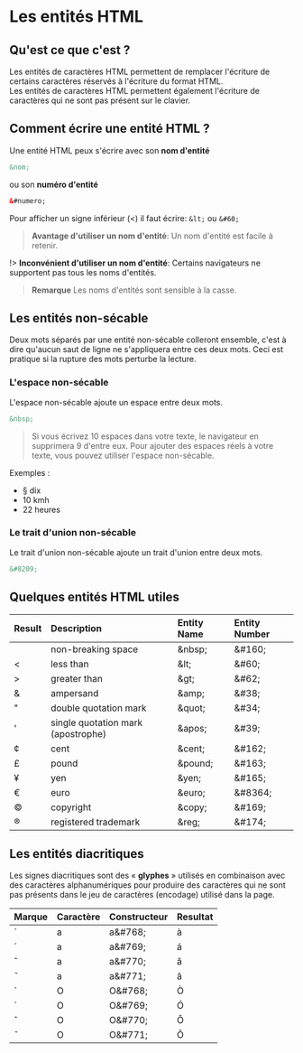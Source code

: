 # Les entités HTML

## Qu'est ce que c'est ?

Les entités de caractères HTML permettent de remplacer l'écriture de certains caractères réservés à l'écriture du format HTML.  
Les entités de caractères HTML permettent également l'écriture de caractères qui ne sont pas présent sur le clavier.


## Comment écrire une entité HTML ?

Une entité HTML peux s'écrire avec son **nom d'entité** 

```html
&nom;
```

ou son **numéro d'entité**

```html
&#numero;
```

Pour afficher un signe inférieur (&lt;) il faut écrire: `&lt;` ou `&#60;`

> **Avantage d'utiliser un nom d'entité**: Un nom d'entité est facile à retenir. 

!> **Inconvénient d'utiliser un nom d'entité**: Certains navigateurs ne supportent pas tous les noms d'entités.

> **Remarque** Les noms d'entités sont sensible à la casse.


## Les entités non-sécable

Deux mots séparés par une entité non-sécable colleront ensemble, c'est à dire qu'aucun saut de ligne ne s'appliquera entre ces deux mots. Ceci est pratique si la rupture des mots perturbe la lecture.

### L'espace non-sécable

L'espace non-sécable ajoute un espace entre deux mots.

```html
&nbsp;
```

> Si vous écrivez 10 espaces dans votre texte, le navigateur en supprimera 9 d'entre eux. 
Pour ajouter des espaces réels à votre texte, vous pouvez utiliser l'espace non-sécable.

Exemples :
- §&nbsp;dix
- 10&nbsp;kmh
- 22&nbsp;heures

### Le trait d'union non-sécable 

Le trait d'union non-sécable ajoute un trait d'union entre deux mots.

```html
&#8209;
```


## Quelques entités HTML utiles

| Result | Description | Entity Name | Entity Number |
|:-------|:------------|:------------|:--------------|
| &nbsp; |non-breaking space | &amp;nbsp; | &amp;#160; |
| &lt; | less than | &amp;lt; | &amp;#60; |
| &gt; | greater than | &amp;gt; | &amp;#62; |
| &amp; | ampersand | &amp;amp; | &amp;#38; |
| &quot; | double quotation mark | &amp;quot; | &amp;#34; |
| &apos; | single quotation mark (apostrophe) | &amp;apos; | &amp;#39; |
| &cent; | cent | &amp;cent; | &amp;#162; |
| &pound; | pound | &amp;pound; | &amp;#163; |
| &yen; | yen | &amp;yen; | &amp;#165; |
| &euro; | euro | &amp;euro; | &amp;#8364; |
| &copy; | copyright | &amp;copy; | &amp;#169; |
| &reg; | registered trademark | &amp;reg; | &amp;#174; |


## Les entités diacritiques

Les signes diacritiques sont des « **glyphes** » utilisés en combinaison avec des caractères alphanumériques pour produire des caractères qui ne sont pas présents dans le jeu de caractères (encodage) utilisé dans la page.

| Marque | Caractère | Constructeur | Resultat |
|:-------|:----------|:-------------|:---------|
|  ̀ | a | a&amp;#768; | a&#768; |
|  ́ | a | a&amp;#769; | a&#769; |
|  ̂ | a | a&amp;#770; | a&#770; |
|  ̃ | a | a&amp;#771; | a&#771; |
|  ̀ | O | O&amp;#768; | O&#768; |
|  ́ | O | O&amp;#769; | O&#769; |
|  ̂ | O | O&amp;#770; | O&#770; |
|  ̃ | O | O&amp;#771; | O&#771; |